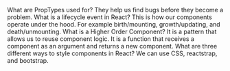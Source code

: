 What are PropTypes used for?
    They help us find bugs before they become a problem.
What is a lifecycle event in React?
    This is how our components operate under the hood. For example birth/mounting, growth/updating, and death/unmounting. 
What is a Higher Order Component?
    It is a pattern that allows us to reuse component logic. It is a function that receives a component as an argument and returns a new component. 
What are three different ways to style components in React?
    We can use CSS, reactstrap, and bootstrap.